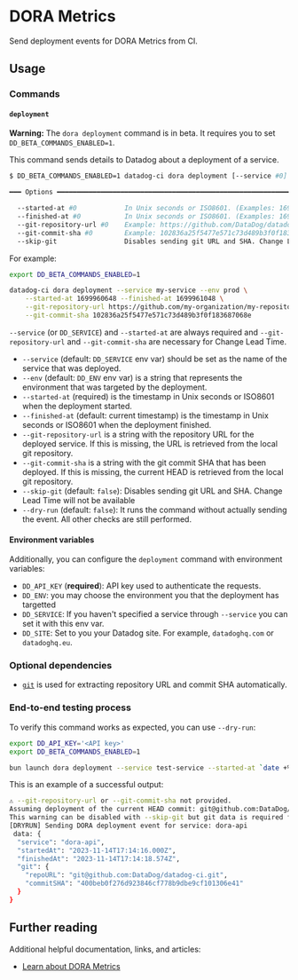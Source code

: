 # DORA Metrics

Send deployment events for DORA Metrics from CI.

## Usage

### Commands

#### `deployment`

**Warning:** The `dora deployment` command is in beta. It requires you to set `DD_BETA_COMMANDS_ENABLED=1`.

This command sends details to Datadog about a deployment of a service.

```bash
$ DD_BETA_COMMANDS_ENABLED=1 datadog-ci dora deployment [--service #0] [--env #0] [--dry-run]

━━━ Options ━━━━━━━━━━━━━━━━━━━━━━━━━━━━━━━━━━━━━━━━━━━━━━━━━━━━━━━━━━━━━━━━━━━━━

  --started-at #0            In Unix seconds or ISO8601. (Examples: 1699960648, 2023-11-14T11:17:28Z)
  --finished-at #0           In Unix seconds or ISO8601. (Examples: 1699961048, 2023-11-14T11:24:08Z)
  --git-repository-url #0    Example: https://github.com/DataDog/datadog-ci.git
  --git-commit-sha #0        Example: 102836a25f5477e571c73d489b3f0f183687068e
  --skip-git                 Disables sending git URL and SHA. Change Lead Time will not be available
```

For example:

```bash
export DD_BETA_COMMANDS_ENABLED=1

datadog-ci dora deployment --service my-service --env prod \
    --started-at 1699960648 --finished-at 1699961048 \
    --git-repository-url https://github.com/my-organization/my-repository \
    --git-commit-sha 102836a25f5477e571c73d489b3f0f183687068e
```

`--service` (or `DD_SERVICE`) and `--started-at` are always required and `--git-repository-url` and `--git-commit-sha` are necessary for Change Lead Time.

- `--service` (default: `DD_SERVICE` env var) should be set as the name of the service that was deployed.
- `--env` (default: `DD_ENV` env var) is a string that represents the environment that was targeted by the deployment.
- `--started-at` (required) is the timestamp in Unix seconds or ISO8601 when the deployment started.
- `--finished-at` (default: current timestamp) is the timestamp in Unix seconds or ISO8601 when the deployment finished.
- `--git-repository-url` is a string with the repository URL for the deployed service. If this is missing, the URL is retrieved from the local git repository.
- `--git-commit-sha` is a string with the git commit SHA that has been deployed. If this is missing, the current HEAD is retrieved from the local git repository.
- `--skip-git` (default: `false`): Disables sending git URL and SHA. Change Lead Time will not be available
- `--dry-run` (default: `false`): It runs the command without actually sending the event. All other checks are still performed.


#### Environment variables

Additionally, you can configure the `deployment` command with environment variables:

- `DD_API_KEY` (**required**): API key used to authenticate the requests.
- `DD_ENV`: you may choose the environment you that the deployment has targetted
- `DD_SERVICE`: If you haven't specified a service through `--service` you can set it with this env var.
- `DD_SITE`: Set to you your Datadog site. For example, `datadoghq.com` or `datadoghq.eu`.


### Optional dependencies

- [`git`](https://git-scm.com/downloads) is used for extracting repository URL and commit SHA automatically.

### End-to-end testing process

To verify this command works as expected, you can use `--dry-run`:

```bash
export DD_API_KEY='<API key>'
export DD_BETA_COMMANDS_ENABLED=1

bun launch dora deployment --service test-service --started-at `date +%s` --dry-run
```

This is an example of a successful output:

```bash
⚠️ --git-repository-url or --git-commit-sha not provided.
Assuming deployment of the current HEAD commit: git@github.com:DataDog/datadog-ci.git 400beb0f276d923846cf778b9dbe9cf101306e41
This warning can be disabled with --skip-git but git data is required for Change Lead Time.
[DRYRUN] Sending DORA deployment event for service: dora-api
 data: {
  "service": "dora-api",
  "startedAt": "2023-11-14T17:14:16.000Z",
  "finishedAt": "2023-11-14T17:14:18.574Z",
  "git": {
    "repoURL": "git@github.com:DataDog/datadog-ci.git",
    "commitSHA": "400beb0f276d923846cf778b9dbe9cf101306e41"
  }
}
```

## Further reading

Additional helpful documentation, links, and articles:

- [Learn about DORA Metrics][1]

[1]: https://docs.datadoghq.com/dora_metrics/
